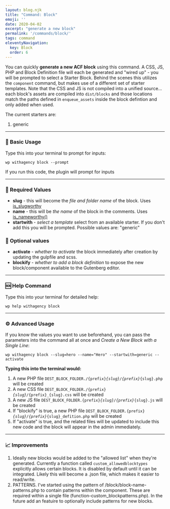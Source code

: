 ```yaml
---
layout: blog.njk
title: "Command: Block"
emoji: ''
date: 2020-04-02
excerpt: "generate a new block"
permalink: '/commands/block/'
tags: command
eleventyNavigation:
  key: Block
  order: 6
---
```


You can quickly **generate a new ACF block** using this command. A CSS, JS, PHP and Block Definition file will each be generated and "wired up" - you will be prompted to select a Starter Block. Behind the scenes this utilizes the <code class="language-bash">component</code> command, but makes use of a different set of starter templates. Note that the CSS and JS is not compiled into a unified source... each block's assets are compiled into <code class="language-bash">dist/blocks</code> and those locations match the paths defined in <code class="language-bash">enqueue_assets</code> inside the block defintion and only added when used.

The current starters are:

1. generic
<!-- 2. primarynav -->


***

### 🎉 Basic Usage

Type this into your terminal to prompt for inputs:
<pre><code class="language-bash">wp withagency block --prompt</code></pre>

If you run this code, the plugin will prompt for inputs

***

### 📌 Required Values
- **slug** - this will become the *file and folder name* of the block. Uses [is_slugworthy](/reference/class/#slug)
- **name** - this will be *the name* of the block in the comments. Uses [is_nameworthy()](/reference/class/#name)
- **startwith** - *select a template* select from an available starter. If you don't add this you will be prompted. Possible values are: "generic"

### 🔔 Optional values

- **activate** - *whether to activate* the block immediately after creation by updating the gulpfile and scss.
- **blockify** - *whether to add a block definition* to expose the new block/component available to the Gutenberg editor.
***


### 🆘 Help Command

Type this into your terminal for detailed help:

<pre><code class="language-bash">wp help withagency block</code></pre>

***

### ⚙️ Advanced Usage
If you know the values you want to use beforehand, you can pass the parameters into the command all at once and *Create a New Block with a Single Line*:

<pre><code class="language-bash">wp withagency block --slug=hero --name="Hero" --startwith=generic --activate</code></pre>

**Typing this into the terminal would:**
1.  A new PHP file <code class="language-bash">DEST_BLOCK_FOLDER./{prefix}_{slug}/{prefix}_{slug}.php</code> will be created
2.  A new CSS file <code class="language-bash">DEST_BLOCK_FOLDER./{prefix}_{slug}/_{prefix}_{slug}.css</code> will be created 
3.  A new JS file <code class="language-bash">DEST_BLOCK_FOLDER.{prefix}_{slug}/{prefix}_{slug}.js</code> will be created
4. If "blockify" is true, a new PHP file <code class="language-bash">DEST_BLOCK_FOLDER.{prefix}_{slug}/{prefix}_{slug}_defition.php</code> will be created
5. If "activate" is true, and the related files will be updated to include this new code and the block will appear in the admin immediately.

***

### 📈 Improvements

1. Ideally new blocks would be added to the "allowed list" when they're generated. Currently a function called `custom_allowedblocktypes` explicitly allows certain blocks. It is disabled by default until it can be integrated. Likely this will become a .json file, which makes it easier to read/write.
2. PATTERNS. I've started using the pattern of /block/block-name-patterns.php to contain patterns within the component. These are required within a single file (function-custom_blockpatterns.php). In the future add an featuire to optionally include patterns for new blocks.